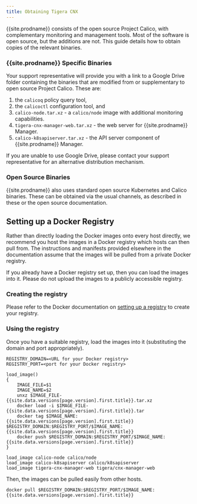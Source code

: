 ```yaml
---
title: Obtaining Tigera CNX
---
```


{{site.prodname}} consists of the open source Project Calico, with
complementary monitoring and management tools.  Most of the software is open
source, but the additions are not.  This guide details how to obtain copies of
the relevant binaries.

### {{site.prodname}} Specific Binaries

Your support representative will provide you with a link to a Google Drive folder
containing the binaries that are modified from or supplementary to open source
Project Calico.  These are:

1. the `calicoq` policy query tool,
2. the `calicoctl` configuration tool, and
3. `calico-node.tar.xz` - a `calico/node` image with additional monitoring capabilities.
4. `tigera-cnx-manager-web.tar.xz` - the web server for {{site.prodname}} Manager.
5. `calico-k8sapiserver.tar.xz` - the API server component of {{site.prodname}} Manager.

If you are unable to use Google Drive, please contact your support representative
for an alternative distribution mechanism.

### Open Source Binaries

{{site.prodname}} also uses standard open source Kubernetes and Calico binaries.  These
can be obtained via the usual channels, as described in these or the open source
documentation.

## Setting up a Docker Registry

Rather than directly loading the Docker images onto every host directly,
we recommend you host the images in a Docker registry which hosts can then pull
from.  The instructions and manifests provided elsewhere in the documentation 
assume that the images will be pulled from a private Docker registry.

If you already have a Docker registry set up, then you can load the images into it.
Please do not upload the images to a publicly accessible registry.

### Creating the registry

Please refer to the Docker documentation on [setting up a registry](https://docs.docker.com/registry/deploying/#running-a-domain-registry)
to create your registry.

### Using the registry

Once you have a suitable registry, load the images into it (substituting
the domain and port appropriately).
```
REGISTRY_DOMAIN=<URL for your Docker registry>
REGISTRY_PORT=<port for your Docker registry>

load_image()
{
    IMAGE_FILE=$1
    IMAGE_NAME=$2
    unxz $IMAGE_FILE-{{site.data.versions[page.version].first.title}}.tar.xz
    docker load -i $IMAGE_FILE-{{site.data.versions[page.version].first.title}}.tar
    docker tag $IMAGE_NAME:{{site.data.versions[page.version].first.title}} $REGISTRY_DOMAIN:$REGISTRY_PORT/$IMAGE_NAME:{{site.data.versions[page.version].first.title}}
    docker push $REGISTRY_DOMAIN:$REGISTRY_PORT/$IMAGE_NAME:{{site.data.versions[page.version].first.title}}
}

load_image calico-node calico/node
load_image calico-k8sapiserver calico/k8sapiserver
load_image tigera-cnx-manager-web tigera/cnx-manager-web
```

Then, the images can be pulled easily from other hosts.
```
docker pull $REGISTRY_DOMAIN:$REGISTRY_PORT/$IMAGE_NAME:{{site.data.versions[page.version].first.title}}
```

